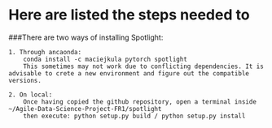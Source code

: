 # Here are listed the steps needed to 

###There are two ways of installing Spotlight:

	1. Through ancaonda:
		conda install -c maciejkula pytorch spotlight
		This sometimes may not work due to conflicting dependencies. It is advisable to crete a new environment and figure out the compatible versions. 
		
	2. On local: 
		Once having copied the github repository, open a terminal inside ~/Agile-Data-Science-Project-FR1/spotlight
		then execute: python setup.py build / python setup.py install
		



